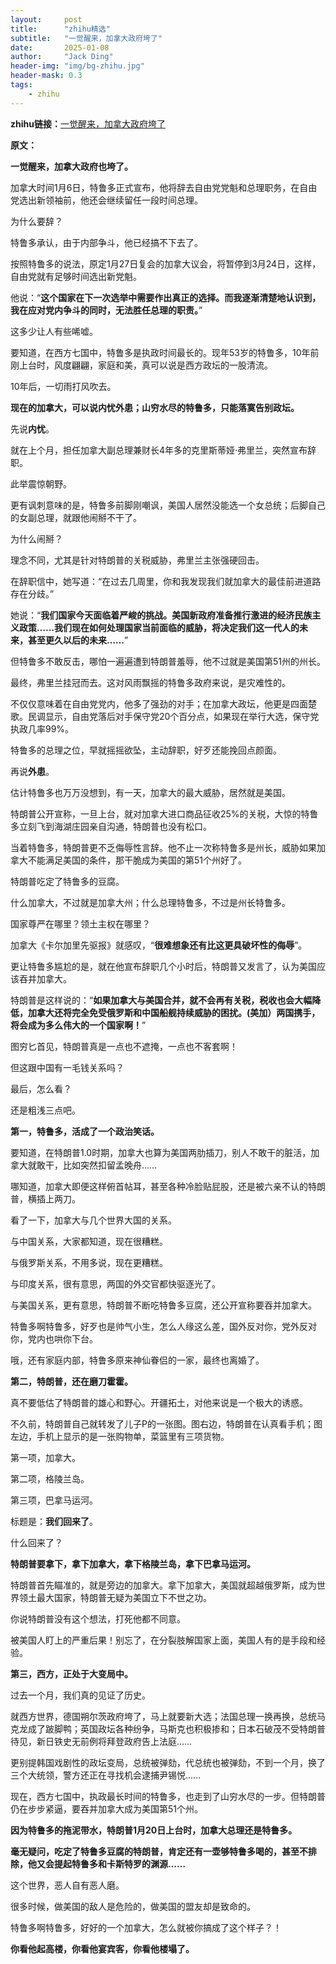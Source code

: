 ```yaml
---
layout:     post
title:      "zhihu精选"
subtitle:   "一觉醒来，加拿大政府垮了"
date:       2025-01-08
author:     "Jack Ding"
header-img: "img/bg-zhihu.jpg"
header-mask: 0.3
tags:
    - zhihu
---
```


**zhihu链接：**[一觉醒来，加拿大政府垮了](https://zhuanlan.zhihu.com/p/16780211546)

**原文：**

**一觉醒来，加拿大政府也垮了。**

加拿大时间1月6日，特鲁多正式宣布，他将辞去自由党党魁和总理职务，在自由党选出新领袖前，他还会继续留任一段时间总理。

为什么要辞？

特鲁多承认，由于内部争斗，他已经搞不下去了。

按照特鲁多的说法，原定1月27日复会的加拿大议会，将暂停到3月24日，这样，自由党就有足够时间选出新党魁。

他说：“**这个国家在下一次选举中需要作出真正的选择。而我逐渐清楚地认识到，我在应对党内争斗的同时，无法胜任总理的职责。**”

这多少让人有些唏嘘。

要知道，在西方七国中，特鲁多是执政时间最长的。现年53岁的特鲁多，10年前刚上台时，风度翩翩，家庭和美，真可以说是西方政坛的一股清流。

10年后，一切雨打风吹去。

**现在的加拿大，可以说内忧外患；山穷水尽的特鲁多，只能落寞告别政坛。**

先说**内忧**。

就在上个月，担任加拿大副总理兼财长4年多的克里斯蒂娅·弗里兰，突然宣布辞职。

此举震惊朝野。

更有讽刺意味的是，特鲁多前脚刚嘲讽，美国人居然没能选一个女总统；后脚自己的女副总理，就跟他闹掰不干了。


为什么闹掰？

理念不同，尤其是针对特朗普的关税威胁，弗里兰主张强硬回击。

在辞职信中，她写道：“在过去几周里，你和我发现我们就加拿大的最佳前进道路存在分歧。”

她说：“**我们国家今天面临着严峻的挑战。美国新政府准备推行激进的经济民族主义政策……我们现在如何处理国家当前面临的威胁，将决定我们这一代人的未来，甚至更久以后的未来……**”

但特鲁多不敢反击，哪怕一遍遍遭到特朗普羞辱，他不过就是美国第51州的州长。

最终，弗里兰挂冠而去。这对风雨飘摇的特鲁多政府来说，是灾难性的。

不仅仅意味着在自由党党内，他多了强劲的对手；在加拿大政坛，他更是四面楚歌。民调显示，自由党落后对手保守党20个百分点，如果现在举行大选，保守党执政几率99%。

特鲁多的总理之位，早就摇摇欲坠，主动辞职，好歹还能挽回点颜面。

再说**外患**。

估计特鲁多也万万没想到，有一天，加拿大的最大威胁，居然就是美国。

特朗普公开宣称，一旦上台，就对加拿大进口商品征收25%的关税，大惊的特鲁多立刻飞到海湖庄园亲自沟通，特朗普也没有松口。

当着特鲁多，特朗普更不乏侮辱性言辞。他不止一次称特鲁多是州长，威胁如果加拿大不能满足美国的条件，那干脆成为美国的第51个州好了。

特朗普吃定了特鲁多的豆腐。

什么加拿大，不过就是加拿大州；什么总理特鲁多，不过是州长特鲁多。

国家尊严在哪里？领土主权在哪里？

加拿大《卡尔加里先驱报》就感叹，“**很难想象还有比这更具破坏性的侮辱**”。

更让特鲁多尴尬的是，就在他宣布辞职几个小时后，特朗普又发言了，认为美国应该吞并加拿大。

特朗普是这样说的：“**如果加拿大与美国合并，就不会再有关税，税收也会大幅降低，加拿大还将完全免受俄罗斯和中国船舰持续威胁的困扰。(美加）两国携手，将会成为多么伟大的一个国家啊！**”

图穷匕首见，特朗普真是一点也不遮掩，一点也不客套啊！

但这跟中国有一毛钱关系吗？

最后，怎么看？

还是粗浅三点吧。

**第一，特鲁多，活成了一个政治笑话。**

要知道，在特朗普1.0时期，加拿大也算为美国两肋插刀，别人不敢干的脏活，加拿大就敢干，比如突然扣留孟晚舟……

哪知道，加拿大即便这样俯首帖耳，甚至各种冷脸贴屁股，还是被六亲不认的特朗普，横插上两刀。

看了一下，加拿大与几个世界大国的关系。

与中国关系，大家都知道，现在很糟糕。

与俄罗斯关系，不用多说，现在更糟糕。

与印度关系，很有意思，两国的外交官都快驱逐光了。

与美国关系，更有意思，特朗普不断吃特鲁多豆腐，还公开宣称要吞并加拿大。

特鲁多啊特鲁多，好歹也是帅气小生，怎么人缘这么差，国外反对你，党外反对你，党内也哄你下台。

哦，还有家庭内部，特鲁多原来神仙眷侣的一家，最终也离婚了。

**第二，特朗普，还在磨刀霍霍。**

真不要低估了特朗普的雄心和野心。开疆拓土，对他来说是一个极大的诱惑。

不久前，特朗普自己就转发了儿子P的一张图。图右边，特朗普在认真看手机；图左边，手机上显示的是一张购物单，菜篮里有三项货物。

第一项，加拿大。

第二项，格陵兰岛。

第三项，巴拿马运河。

标题是：**我们回来了**。

什么回来了？

**特朗普要拿下，拿下加拿大，拿下格陵兰岛，拿下巴拿马运河。**

特朗普首先瞄准的，就是旁边的加拿大。拿下加拿大，美国就超越俄罗斯，成为世界领土最大国家，特朗普无疑为美国立下不世之功。

你说特朗普没有这个想法，打死他都不同意。

被美国人盯上的严重后果！别忘了，在分裂肢解国家上面，美国人有的是手段和经验。

**第三，西方，正处于大变局中。**

过去一个月，我们真的见证了历史。

就西方世界，德国朔尔茨政府垮了，马上就要新大选；法国总理一换再换，总统马克龙成了跛脚鸭；英国政坛各种纷争，马斯克也积极掺和；日本石破茂不受特朗普待见，新日铁史无前例将拜登政府告上法庭……

更别提韩国戏剧性的政坛变局，总统被弹劾，代总统也被弹劾，不到一个月，换了三个大统领，警方还正在寻找机会逮捕尹锡悦……

现在，西方七国中，执政最长时间的特鲁多，也走到了山穷水尽的一步。但特朗普仍在步步紧逼，要吞并加拿大成为美国第51个州。

**因为特鲁多的拖泥带水，特朗普1月20日上台时，加拿大总理还是特鲁多。**

**毫无疑问，吃定了特鲁多豆腐的特朗普，肯定还有一壶够特鲁多喝的，甚至不排除，他又会提起特鲁多和卡斯特罗的渊源……**

这个世界，恶人自有恶人磨。

很多时候，做美国的敌人是危险的，做美国的盟友却是致命的。

特鲁多啊特鲁多，好好的一个加拿大，怎么就被你搞成了这个样子？！

**你看他起高楼，你看他宴宾客，你看他楼塌了。**
